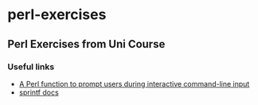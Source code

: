 # perl-exercises

## Perl Exercises from Uni Course

### Useful links

- [A Perl function to prompt users during interactive command-line input](https://alvinalexander.com/perl/edu/articles/pl010005)
- [sprintf docs](https://perldoc.perl.org/functions/sprintf.html)
